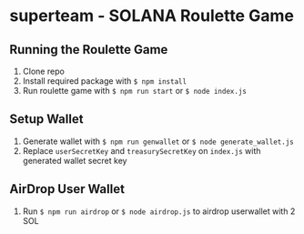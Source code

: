 # superteam - SOLANA Roulette Game

## Running the Roulette Game

1. Clone repo
2. Install required package with `$ npm install`
3. Run roulette game with `$ npm run start` or `$ node index.js`


## Setup Wallet

1. Generate wallet with `$ npm run genwallet` or `$ node generate_wallet.js`
2. Replace `userSecretKey` and `treasurySecretKey` on `index.js` with generated wallet secret key


## AirDrop User Wallet

1. Run `$ npm run airdrop` or `$ node airdrop.js` to airdrop userwallet with 2 SOL